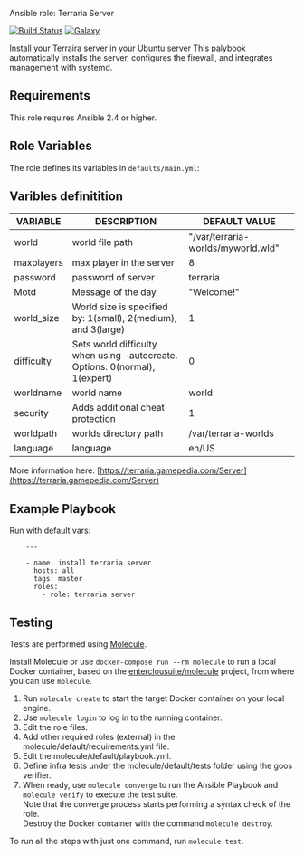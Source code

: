 Ansible role: Terraria Server

[![Build Status](https://travis-ci.org/lorenzocomotti/ansible-terraria.svg?branch=master)](https://travis-ci.org/lorenzocomotti/ansible-terraria)
[![Galaxy](https://img.shields.io/badge/galaxy-lorenzocomotti.ansible--terraria-blue.svg?style=flat-square)](https://galaxy.ansible.com/lorenzocomotti/ansible-terraria)

Install your Terraira server in your Ubuntu server
This palybook automatically installs the server, configures the firewall, and integrates management with systemd.<br>

## Requirements

This role requires Ansible 2.4 or higher.

## Role Variables

The role defines its variables in `defaults/main.yml`:

## Varibles definitition

|VARIABLE|DESCRIPTION|DEFAULT VALUE|
|--------|-----------|-------------|
|world|world file path|"/var/terraria-worlds/myworld.wld"|
|maxplayers|max player in the server|8|
|password|password of server|terraria| 
|Motd|Message of the day|"Welcome!"|
|world_size|World size is specified by: 1(small), 2(medium), and 3(large)|1|
|difficulty|Sets world difficulty when using -autocreate. Options: 0(normal), 1(expert)|0|
|worldname|world name|world|
|security|Adds additional cheat protection|1|
|worldpath|worlds directory path|/var/terraria-worlds|
|language|language|en/US|

More information here: [https://terraria.gamepedia.com/Server](https://terraria.gamepedia.com/Server)

## Example Playbook

Run with default vars:

```
    ---

    - name: install terraria server
      hosts: all
      tags: master
      roles:
        - role: terraria server
```

## Testing

Tests are performed using [Molecule](http://molecule.readthedocs.org/en/latest/).

Install Molecule or use `docker-compose run --rm molecule` to run a local Docker container, based on the [enterclousuite/molecule](https://hub.docker.com/r/fminzoni/molecule/) project, from where you can use `molecule`.

1. Run `molecule create` to start the target Docker container on your local engine.  
2. Use `molecule login` to log in to the running container.  
3. Edit the role files.  
4. Add other required roles (external) in the molecule/default/requirements.yml file.  
5. Edit the molecule/default/playbook.yml.  
6. Define infra tests under the molecule/default/tests folder using the goos verifier.  
7. When ready, use `molecule converge` to run the Ansible Playbook and `molecule verify` to execute the test suite.  
Note that the converge process starts performing a syntax check of the role.  
Destroy the Docker container with the command `molecule destroy`.   

To run all the steps with just one command, run `molecule test`. 

